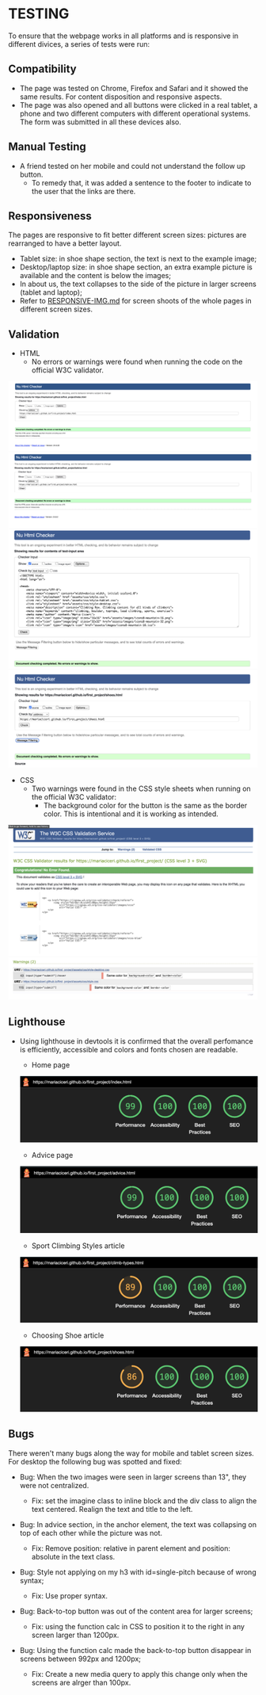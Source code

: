 # TESTING

To ensure that the webpage works in all platforms and is responsive in different divices, a series of tests were run:

## Compatibility

* The page was tested on Chrome, Firefox and Safari and it showed the same results. For content disposition and responsive aspects.
* The page was also opened and all buttons were clicked in a real tablet, a phone and two different computers with different operational systems. The form was submitted in all these devices also.

## Manual Testing

* A friend tested on her mobile and could not understand the follow up button.
    - To remedy that, it was added a sentence to the footer to indicate to the user that the links are there.

## Responsiveness

The pages are responsive to fit better different screen sizes: pictures are rearranged to have a better layout.

* Tablet size: in shoe shape section, the text is next to the example image;
* Desktop/laptop size: in shoe shape section, an extra example picture is available and the content is below the images;
* In about us, the text collapses to the side of the picture in larger screens (tablet and laptop);
* Refer to [RESPONSIVE-IMG.md](RESPONSIVE-IMG.md) for screen shoots of the whole pages in different screen sizes.

## Validation

* HTML
    - No errors or warnings were found when running the code on the official W3C validator.

![Screenshot of the W3C webpage with no errors or warnings for the home page](assets/images-doc/validation-html-index.png)
![Screenshot of the W3C webpage with no errors or warnings for the advice](assets/images-doc/validation-html-advice.png)
![Screenshot of the W3C webpage with no errors or warnings for the climbing styles article](assets/images-doc/validation-html-article-styles.png)
![Screenshot of the W3C webpage with no errors or warnings for the climbing shoes article](assets/images-doc/validation-html-article-shoes.png)

* CSS
    - Two warnings were found in the CSS style sheets when running on the official W3C validator:
        + The background color for the button is the same as the border color. This is intentional and it is working as intended. 

![Screenshot of the CSS W3C validation webpage with no errors and one warning](assets/images-doc/validation-css.png)
![Screenshot of the warning in the CSS validator site](assets/images-doc/warning.png)

## Lighthouse

* Using lighthouse in devtools it is confirmed that the overall perfomance is efficiently, accessible and colors and fonts chosen are readable.

    - Home page

    ![Screenshot of the perfomance ran on lighthouse for the home page](assets/images-doc/performance-index.png)

    - Advice page

    ![Screenshot of the perfomance ran on lighthouse for the advice page](assets/images-doc/performance-advice.png)

    - Sport Climbing Styles article

    ![Screenshot of the perfomance ran on lighthouse for the climbing styles page](assets/images-doc/performance-style-article.png)

    - Choosing Shoe article

    ![Screenshot of the perfomance ran on lighthouse for the advice page](assets/images-doc/performance-shoes-article.png)

## Bugs

There weren't many bugs along the way for mobile and tablet screen sizes. For desktop the following bug was spotted and fixed:

* Bug: When the two images were seen in larger screens than 13", they were not centralized. 
    - Fix: set the imagine class to inline block and the div class to align the text centered. Realign the text and title to the left.

* Bug: In advice section, in the anchor element, the text was collapsing on top of each other while the picture was not.
    - Fix: Remove position: relative in parent element and position: absolute in the text class.

* Bug: Style not applying on my h3 with id=single-pitch because of wrong syntax;
    - Fix: Use proper syntax.

* Bug: Back-to-top button was out of the content area for larger screens;
    - Fix: using the function calc in CSS to position it to the right in any screen larger than 1200px.

* Bug: Using the function calc made the back-to-top button disappear in screens between 992px and 1200px;
    - Fix: Create a new media query to apply this change only when the screens are alrger than 100px.


